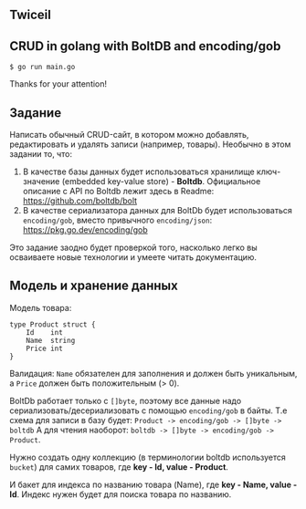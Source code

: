 ## Twiceil

## CRUD in golang with BoltDB and encoding/gob 

```
$ go run main.go
```

Thanks for your attention!

## Задание
Написать обычный CRUD-сайт, в котором можно добавлять, редактировать и удалять записи (например, товары). 
Необычно в этом задании то, что:
1. В качестве базы данных будет использоваться хранилище ключ-значение (embedded key-value store) - **Boltdb**.
Официальное описание с API по Boltdb лежит здесь в Readme: https://github.com/boltdb/bolt
2. В качестве сериализатора данных для BoltDb будет использоваться `encoding/gob`, вместо привычного `encoding/json`: https://pkg.go.dev/encoding/gob

Это задание заодно будет проверкой того, насколько легко вы осваиваете новые технологии и умеете читать документацию.

## Модель и хранение данных
Модель товара:
```
type Product struct {
	Id    int
	Name  string
	Price int
}
```
Валидация: `Name` обязателен для заполнения и должен быть уникальным, а `Price` должен быть положительным (> 0).

BoltDb работает только с `[]byte`, поэтому все данные надо сериализовать/десериализовать с помощью `encoding/gob` в байты.
Т.е схема для записи в базу будет: `Product -> encoding/gob -> []byte -> boltdb`
А для чтения наоборот: `boltdb -> []byte -> encoding/gob -> Product`.

Нужно создать одну коллекцию (в терминологии boltdb используется `bucket`) для самих товаров, где **key - Id, value - Product**.

И бакет для индекса по названию товара (Name), где **key - Name, value - Id**. Индекс нужен будет для поиска товара по названию.
